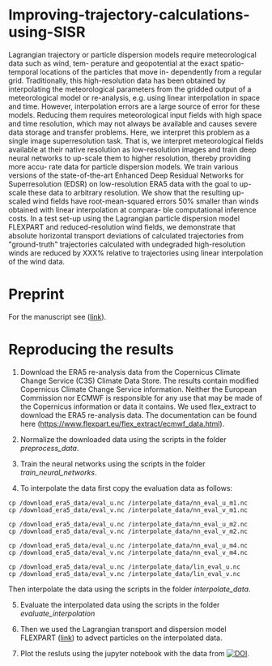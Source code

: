# Improving-trajectory-calculations-using-SISR

Lagrangian trajectory or particle dispersion models require meteorological data such as wind, tem-
perature and geopotential at the exact spatio-temporal locations of the particles that move in-
dependently from a regular grid. Traditionally, this high-resolution data has been obtained by
interpolating the meteorological parameters from the gridded output of a meteorological model or
re-analysis, e.g. using linear interpolation in space and time. However, interpolation errors are a
large source of error for these models. Reducing them requires meteorological input fields with high
space and time resolution, which may not always be available and causes severe data storage and
transfer problems. Here, we interpret this problem as a single image superresolution task. That
is, we interpret meteorological fields available at their native resolution as low-resolution images
and train deep neural networks to up-scale them to higher resolution, thereby providing more accu-
rate data for particle dispersion models. We train various versions of the state-of-the-art Enhanced
Deep Residual Networks for Superresolution (EDSR) on low-resolution ERA5 data with the goal to
up-scale these data to arbitrary resolution. We show that the resulting up-scaled wind fields have
root-mean-squared errors 50% smaller than winds obtained with linear interpolation at compara-
ble computational inference costs. In a test set-up using the Lagrangian particle dispersion model
FLEXPART and reduced-resolution wind fields, we demonstrate that absolute horizontal transport
deviations of calculated trajectories from "ground-truth" trajectories calculated with undegraded
high-resolution winds are reduced by XXX% relative to trajectories using linear interpolation of the
wind data.


# Preprint

For the manuscript see ([link](https://egusphere.copernicus.org/preprints/2022/egusphere-2022-441/)).

# Reproducing the results

1. Download the ERA5 re-analysis data from the Copernicus Climate
Change Service (C3S) Climate Data Store. The results contain modified Copernicus Climate Change Service information. Neither the European Commission nor ECMWF is responsible for any use that may be made of the Copernicus information
or data it contains.
We used flex_extract to download the ERA5 re-analysis data. The documentation can be found here
(https://www.flexpart.eu/flex_extract/ecmwf_data.html).

2. Normalize the downloaded data using the scripts in the folder *preprocess_data*.

3. Train the neural networks using the scripts in the folder *train_neural_networks*.

4. To interpolate the data first copy the evaluation data as follows:
```
cp /download_era5_data/eval_u.nc /interpolate_data/nn_eval_u_m1.nc
cp /download_era5_data/eval_v.nc /interpolate_data/nn_eval_v_m1.nc

cp /download_era5_data/eval_u.nc /interpolate_data/nn_eval_u_m2.nc
cp /download_era5_data/eval_v.nc /interpolate_data/nn_eval_v_m2.nc

cp /download_era5_data/eval_u.nc /interpolate_data/nn_eval_u_m4.nc
cp /download_era5_data/eval_v.nc /interpolate_data/nn_eval_v_m4.nc

cp /download_era5_data/eval_u.nc /interpolate_data/lin_eval_u.nc
cp /download_era5_data/eval_v.nc /interpolate_data/lin_eval_v.nc
```
Then interpolate the data using the scripts in the folder *interpolate_data*.

5. Evaluate the interpolated data using the scripts in the folder *evaluate_interpolation*

6. Then we used the Lagrangian transport and dispersion model FLEXPART ([link](https://www.flexpart.eu/)) to advect particles on the interpolated data.

7. Plot the resluts using the jupyter notebook with the data from [![DOI](https://zenodo.org/badge/DOI/10.5281/zenodo.6628749.svg)](https://doi.org/10.5281/zenodo.6628749).
